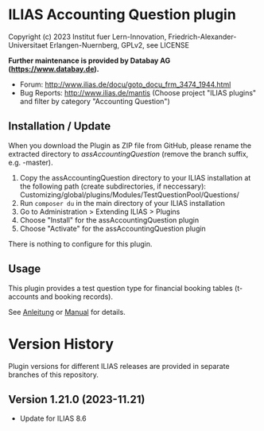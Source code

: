 ILIAS Accounting Question plugin
================================

Copyright (c) 2023 Institut fuer Lern-Innovation, Friedrich-Alexander-Universitaet Erlangen-Nuernberg,  GPLv2, see LICENSE 

**Further maintenance is provided by Databay AG (https://www.databay.de).**

- Forum: http://www.ilias.de/docu/goto_docu_frm_3474_1944.html
- Bug Reports: http://www.ilias.de/mantis (Choose project "ILIAS plugins" and filter by category "Accounting Question")

Installation / Update
---------------------
When you download the Plugin as ZIP file from GitHub, please rename the extracted directory to *assAccountingQuestion* (remove the branch suffix, e.g. -master).

1. Copy the assAccountingQuestion directory to your ILIAS installation at the following path 
(create subdirectories, if neccessary):
Customizing/global/plugins/Modules/TestQuestionPool/Questions/
2. Run `composer du` in the main directory of your ILIAS installation
3. Go to Administration > Extending ILIAS > Plugins
4. Choose "Install" for the assAccountingQuestion plugin
5. Choose "Activate" for the assAccountingQuestion plugin

There is nothing to configure for this plugin.

Usage
-----
This plugin provides a test question type for financial booking tables  (t-accounts and booking records).

See [Anleitung](docs/Anleitung-Deutsch.pdf) or [Manual](docs/Manual-English.pdf) for details.

Version History
===============

Plugin versions for different ILIAS releases are provided in separate branches of this repository.

Version 1.21.0 (2023-11.21)
---------------------------
* Update for ILIAS 8.6
